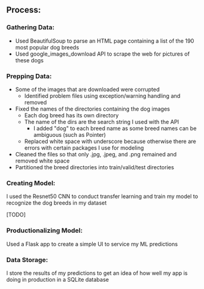 ## Process:

### Gathering Data:
- Used BeautifulSoup to parse an HTML page containing a list of the 190 most popular dog breeds
- Used google_images_download API to scrape the web for pictures of these dogs

### Prepping Data:
- Some of the images that are downloaded were corrupted
    - Identified problem files using exception/warning handling and removed
- Fixed the names of the directories containing the dog images
    - Each dog breed has its own directory
    - The name of the dirs are the search string I used with the API
        - I added "dog" to each breed name as some breed names can be ambiguous (such as Pointer)
    - Replaced white space with underscore because otherwise there are errors with certain packages I use for modeling
- Cleaned the files so that only .jpg, .jpeg, and .png remained and removed white space
- Partitioned the breed directories into train/valid/test directories

### Creating Model:
I used the Resnet50 CNN to conduct transfer learning and train my model to recognize the dog breeds in my dataset

[TODO]

### Productionalizing Model:
Used a Flask app to create a simple UI to service my ML predictions

### Data Storage:
I store the results of my predictions to get an idea of how well my app is doing in production in a SQLite database



